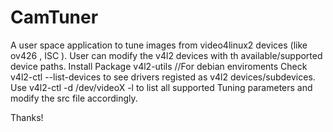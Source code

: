 # CamTuner
A user space application to tune images from video4linux2 devices (like ov426 , ISC ).
User can modify the v4l2 devices with th available/supported device paths.
Install Package v4l2-utils //For debian enviroments
Check v4l2-ctl --list-devices to see drivers registed as v4l2 devices/subdevices.
Use v4l2-ctl -d /dev/videoX -l to list all supported Tuning parameters and modify the src file accordingly. 

Thanks!
